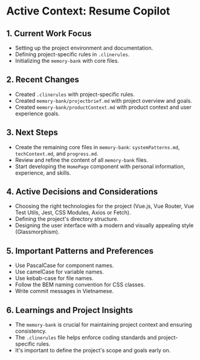 # Active Context: Resume Copilot

## 1. Current Work Focus

- Setting up the project environment and documentation.
- Defining project-specific rules in `.clinerules`.
- Initializing the `memory-bank` with core files.

## 2. Recent Changes

- Created `.clinerules` with project-specific rules.
- Created `memory-bank/projectbrief.md` with project overview and goals.
- Created `memory-bank/productContext.md` with product context and user experience goals.

## 3. Next Steps

- Create the remaining core files in `memory-bank`: `systemPatterns.md`, `techContext.md`, and `progress.md`.
- Review and refine the content of all `memory-bank` files.
- Start developing the `HomePage` component with personal information, experience, and skills.

## 4. Active Decisions and Considerations

- Choosing the right technologies for the project (Vue.js, Vue Router, Vue Test Utils, Jest, CSS Modules, Axios or Fetch).
- Defining the project's directory structure.
- Designing the user interface with a modern and visually appealing style (Glassmorphism).

## 5. Important Patterns and Preferences

- Use PascalCase for component names.
- Use camelCase for variable names.
- Use kebab-case for file names.
- Follow the BEM naming convention for CSS classes.
- Write commit messages in Vietnamese.

## 6. Learnings and Project Insights

- The `memory-bank` is crucial for maintaining project context and ensuring consistency.
- The `.clinerules` file helps enforce coding standards and project-specific rules.
- It's important to define the project's scope and goals early on.
